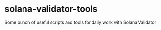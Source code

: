 # solana-validator-tools
Some bunch of useful scripts and tools for daily work with Solana Validator
